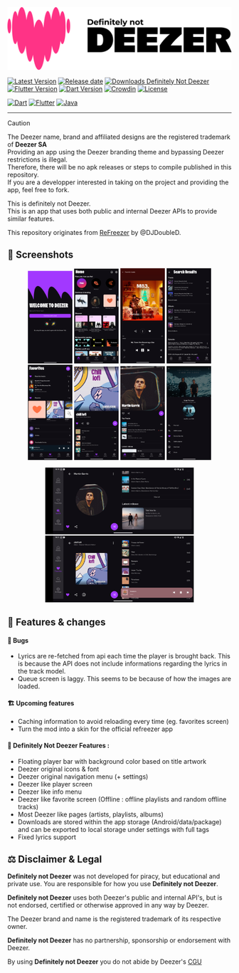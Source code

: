![Deezer](./assets/banner.png?raw=true)

[![Latest Version](https://img.shields.io/github/v/release/PetitPrinc3/Deezer?color=blue)](../../releases/latest)
[![Release date](https://img.shields.io/github/release-date/PetitPrinc3/Deezer)](../../releases/latest)
[![Downloads Definitely Not Deezer](https://img.shields.io/github/downloads/PetitPrinc3/Deezer/total?color=blue&label=Definitely%20Not%20Deezer%20downloads)](../../releases)  
[![Flutter Version](https://shields.io/badge/Flutter-v3.27.1-darkgreen.svg)](https://docs.flutter.dev/tools/sdk)
[![Dart Version](https://shields.io/badge/Dart-v3.6.0-darkgreen.svg)](https://dart.dev/get-dart)
[![Crowdin](https://badges.crowdin.net/refreezer/localized.svg)](https://crowdin.com/project/refreezer)
[![License](https://img.shields.io/github/license/PetitPrinc3/Deezer?flat)](./LICENSE)

[![Dart](https://img.shields.io/badge/Dart-0175C2?style=for-the-badge&logo=dart&logoColor=white)](https://dart.dev/)
[![Flutter](https://img.shields.io/badge/Flutter-02569B?style=for-the-badge&logo=flutter&logoColor=white)](https://flutter.dev/)
[![Java](https://img.shields.io/badge/Java-ED8B00?style=for-the-badge&logo=openjdk&logoColor=white)](https://www.java.com/)

---

>[!CAUTION]
> The Deezer name, brand and affiliated designs are the registered trademark of **Deezer SA**  
> Providing an app using the Deezer branding theme and bypassing Deezer restrictions is illegal.  
> Therefore, there will be no apk releases or steps to compile published in this repository.  
> If you are a developper interested in taking on the project and providing the app, feel free to fork.  

This is definitely not Deezer.  
This is an app that uses both public and internal Deezer APIs to provide similar features.  

This repository originates from [ReFreezer](https://github.com/DJDoubleD/ReFreezer) by @DJDoubleD.  

## :camera_flash: Screenshots

<p align="center">
    <img src="./assets/screenshots/Mod_login.png" width=100>
    <img src="./assets/screenshots/Mod_home.png" width=100>
    <img src="./assets/screenshots/Mod_player.png" width=100>
    <img src="./assets/screenshots/Mod_search.png" width=100>
    <img src="./assets/screenshots/Mod_favorites.png" width=100>
    <img src="./assets/screenshots/Mod_playlists.png" width=100>
    <img src="./assets/screenshots/Mod_artists.png" width=100>
    <img src="./assets/screenshots/Mod_menu.png" width=100>
</p>
<p align="center">
    <img src="./assets/screenshots/landscape_artist.png" height=150>
    <img src="./assets/screenshots/landscape_playlist.png" height=150>
</p>

## :star2: Features & changes

#### :lady_beetle: Bugs
- Lyrics are re-fetched from api each time the player is brought back. This is because the API does not include informations regarding the lyrics in the track model.
- Queue screen is laggy. This seems to be because of how the images are loaded.

#### :building_construction: Upcoming features
- Caching information to avoid reloading every time (eg. favorites screen)
- Turn the mod into a skin for the official refreezer app

#### :rocket: Definitely Not Deezer Features :
- Floating player bar with background color based on title artwork
- Deezer original icons & font
- Deezer original navigation menu (+ settings)
- Deezer like player screen
- Deezer like info menu
- Deezer like favorite screen (Offline : offline playlists and random offline tracks)
- Most Deezer like pages (artists, playlists, albums)
- Downloads are stored within the app storage (Android/data/package) and can be exported to local storage under settings with full tags
- Fixed lyrics support

## :balance_scale: Disclaimer & Legal

**Definitely not Deezer** was not developed for piracy, but educational and private use.
You are responsible for how you use **Definitely not Deezer**.

**Definitely not Deezer** uses both Deezer's public and internal API's, but is not endorsed, certified or otherwise approved in any way by Deezer.

The Deezer brand and name is the registered trademark of its respective owner.

**Definitely not Deezer** has no partnership, sponsorship or endorsement with Deezer.

By using **Definitely not Deezer** you do not abide by Deezer's [CGU](https://www.deezer.com/legal/cgu)
